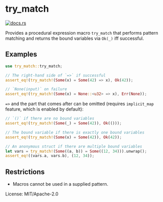 # try_match

[<img src="https://docs.rs/try_match/badge.svg" alt="docs.rs">](https://docs.rs/try_match/)

Provides a procedural expression macro `try_match` that performs pattern
matching and returns the bound variables via `Ok(_)` iff successful.

## Examples

```rust
use try_match::try_match;

// The right-hand side of `=>` if successful
assert_eq!(try_match!(Some(x) = Some(42) => x), Ok(42));

// `None(input)` on failure
assert_eq!(try_match!(Some(x) = None::<u32> => x), Err(None));
```

`=>` and the part that comes after can be omitted (requires `implicit_map`
feature, which is enabled by default):

```rust
// `()` if there are no bound variables
assert_eq!(try_match!(Some(_) = Some(42)), Ok(()));

// The bound variable if there is exactly one bound variables
assert_eq!(try_match!(Some(x) = Some(42)), Ok(42));

// An anonymous struct if there are multiple bound variables
let vars = try_match!(Some((a, b)) = Some((12, 34))).unwrap();
assert_eq!((vars.a, vars.b), (12, 34));
```

## Restrictions

 - Macros cannot be used in a supplied pattern.


License: MIT/Apache-2.0
